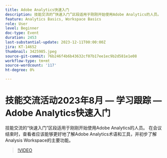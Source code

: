 ```yaml
---
title: Adobe Analytics快速入门
description: 技能交流的“快速入门”区段适用于刚刚开始使用Adobe Analytics的人员。 在会议结束时，查看者应该能够更好地了解Adobe Analytics术语和工具，并初步了解Analysis Workspace的主要功能。
feature: Analytics Basics, Workspace Basics
role: User
level: Beginner
doc-type: Event
duration: 2453
last-substantial-update: 2023-12-11T00:00:00Z
jira: KT-14652
thumbnail: 3425985.jpeg
source-git-commit: 76b246f4b6b43632cf07b17ee1ec9b2d581e1e08
workflow-type: tm+mt
source-wordcount: '117'
ht-degree: 0%

---
```



# 技能交流活动2023年8月 — 学习跟踪 — Adobe Analytics快速入门

技能交流的“快速入门”区段适用于刚刚开始使用Adobe Analytics的人员。 在会议结束时，查看者应该能够更好地了解Adobe Analytics术语和工具，并初步了解Analysis Workspace的主要功能。

>[!VIDEO](https://video.tv.adobe.com/v/3425985/?learn=on)
